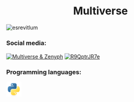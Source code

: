 <h1 align="center">Multiverse</h1>

<p align="left"> <img src="https://komarev.com/ghpvc/?username=esrevitlum&label=Profile%20views&color=0e75b6&style=flat" alt="esrevitlum" /> </p>

<h3 align="left">Social media:</h3>
<p align="left">
<a href="https://www.youtube.com/@multizen" target="blank"><img align="center" src="https://raw.githubusercontent.com/rahuldkjain/github-profile-readme-generator/master/src/images/icons/Social/youtube.svg" alt="Multiverse & Zenyph" height="30" width="40" /></a>
<a href="https://discord.gg/R9QptrJR7e" target="blank"><img align="center" src="https://raw.githubusercontent.com/rahuldkjain/github-profile-readme-generator/master/src/images/icons/Social/discord.svg" alt="R9QptrJR7e" height="30" width="40" /></a>
</p>

<h3 align="left">Programming languages:</h3>
<p align="left"> <a href="https://www.python.org" target="_blank" rel="noreferrer"> <img src="https://raw.githubusercontent.com/devicons/devicon/master/icons/python/python-original.svg" alt="python" width="40" height="40"/> </a> </p>

